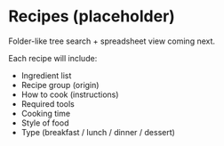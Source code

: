 # Recipes (placeholder)

Folder-like tree search + spreadsheet view coming next.

Each recipe will include:

- Ingredient list
- Recipe group (origin)
- How to cook (instructions)
- Required tools
- Cooking time
- Style of food
- Type (breakfast / lunch / dinner / dessert)
